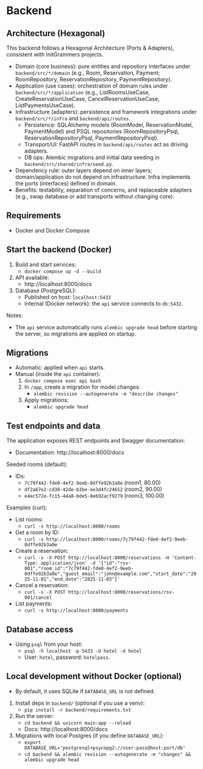 # Backend

## Architecture (Hexagonal)
This backend follows a Hexagonal Architecture (Ports & Adapters), consistent with InitGrammers projects.

- Domain (core business): pure entities and repository interfaces under `backend/src/*/domain` (e.g., Room, Reservation, Payment; RoomRepository, ReservationRepository, PaymentRepository).
- Application (use cases): orchestration of domain rules under `backend/src/*/application` (e.g., ListRoomsUseCase, CreateReservationUseCase, CancelReservationUseCase, ListPaymentsUseCase).
- Infrastructure (adapters): persistence and framework integrations under `backend/src/*/infra` and `backend/api/routes`.
  - Persistence: SQLAlchemy models (RoomModel, ReservationModel, PaymentModel) and PSQL repositories (RoomRepositoryPsql, ReservationRepositoryPsql, PaymentRepositoryPsql).
  - Transport/UI: FastAPI routes in `backend/api/routes` act as driving adapters.
  - DB ops: Alembic migrations and initial data seeding in `backend/src/shared/infra/seed.py`.
- Dependency rule: outer layers depend on inner layers; domain/application do not depend on infrastructure. Infra implements the ports (interfaces) defined in domain.
- Benefits: testability, separation of concerns, and replaceable adapters (e.g., swap database or add transports without changing core).

## Requirements
- Docker and Docker Compose

## Start the backend (Docker)
1. Build and start services:
   - `docker compose up -d --build`
2. API available:
   - http://localhost:8000/docs
3. Database (PostgreSQL):
   - Published on host: `localhost:5433`
   - Internal (Docker network): the `api` service connects to `db:5432`.

Notes:
- The `api` service automatically runs `alembic upgrade head` before starting the server, so migrations are applied on startup.

## Migrations
- Automatic: applied when `api` starts.
- Manual (inside the `api` container):
  1. `docker compose exec api bash`
  2. In `/app`, create a migration for model changes:
     - `alembic revision --autogenerate -m "describe changes"`
  3. Apply migrations:
     - `alembic upgrade head`

## Test endpoints and data
The application exposes REST endpoints and Swagger documentation:
- Documentation: http://localhost:8000/docs

Seeded rooms (default):
- IDs:
  - `7c79f442-fde0-4ef2-9eeb-0dffe92b3a0e` (room1, 80.00)
  - `df2a67e2-cd30-42de-b3be-ee3d4fc24652` (room2, 90.00)
  - `e4ec572e-fc15-44a8-bde5-8e692acf9279` (room3, 100.00)

Examples (curl):
- List rooms:
  - `curl -s http://localhost:8000/rooms`
- Get a room by ID:
  - `curl -s http://localhost:8000/rooms/7c79f442-fde0-4ef2-9eeb-0dffe92b3a0e`
- Create a reservation:
  - `curl -s -X POST http://localhost:8000/reservations -H 'Content-Type: application/json' -d '{"id":"rsv-001","room_id":"7c79f442-fde0-4ef2-9eeb-0dffe92b3a0e","guest_email":"john@example.com","start_date":"2025-11-01","end_date":"2025-11-03"}'`
- Cancel a reservation:
  - `curl -s -X POST http://localhost:8000/reservations/rsv-001/cancel`
- List payments:
  - `curl -s http://localhost:8000/payments`

## Database access
- Using `psql` from your host:
  - `psql -h localhost -p 5433 -U hotel -d hotel`
  - User: `hotel`, password: `hotelpass`.

## Local development without Docker (optional)
- By default, it uses SQLite if `DATABASE_URL` is not defined.
1. Install deps in `backend/` (optional if you use a venv):
   - `pip install -r backend/requirements.txt`
2. Run the server:
   - `cd backend && uvicorn main:app --reload`
   - Docs: http://localhost:8000/docs
3. Migrations with local Postgres (if you define `DATABASE_URL`):
   - `export DATABASE_URL='postgresql+psycopg2://user:pass@host:port/db'`
   - `cd backend && alembic revision --autogenerate -m "changes" && alembic upgrade head`
